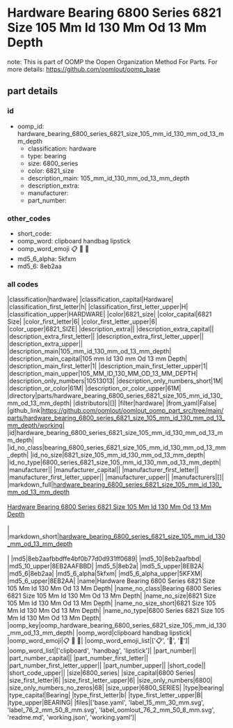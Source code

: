# Hardware Bearing 6800 Series 6821 Size 105 Mm Id 130 Mm Od 13 Mm Depth  

note: This is part of OOMP the Oopen Organization Method For Parts. For more details: https://github.com/oomlout/oomp_base

##  part details





### id
* oomp_id: hardware_bearing_6800_series_6821_size_105_mm_id_130_mm_od_13_mm_depth
  * classification: hardware
  * type: bearing
  * size: 6800_series
  * color: 6821_size
  * description_main: 105_mm_id_130_mm_od_13_mm_depth
  * description_extra: 
  * manufacturer: 
  * part_number: 

### other_codes
* short_code: 
* oomp_word: clipboard handbag lipstick
* oomp_word_emoji :clipboard: :handbag: :lipstick:
* md5_6_alpha: 5kfxm
* md5_6: 8eb2aa

### all codes 
|classification|hardware|
|classification_capital|Hardware|
|classification_first_letter|h|
|classification_first_letter_upper|H|
|classification_upper|HARDWARE|
|color|6821_size|
|color_capital|6821 Size|
|color_first_letter|6|
|color_first_letter_upper|6|
|color_upper|6821_SIZE|
|description_extra||
|description_extra_capital||
|description_extra_first_letter||
|description_extra_first_letter_upper||
|description_extra_upper||
|description_main|105_mm_id_130_mm_od_13_mm_depth|
|description_main_capital|105 mm Id 130 mm Od 13 mm Depth|
|description_main_first_letter|1|
|description_main_first_letter_upper|1|
|description_main_upper|105_MM_ID_130_MM_OD_13_MM_DEPTH|
|description_only_numbers|10513013|
|description_only_numbers_short|1M|
|description_or_color|61M|
|description_or_color_upper|61M|
|directory|parts/hardware_bearing_6800_series_6821_size_105_mm_id_130_mm_od_13_mm_depth|
|distributors|[]|
|filter|hardware|
|from_yaml|False|
|github_link|https://github.com/oomlout/oomlout_oomp_part_src/tree/main/parts/hardware_bearing_6800_series_6821_size_105_mm_id_130_mm_od_13_mm_depth/working|
|id|hardware_bearing_6800_series_6821_size_105_mm_id_130_mm_od_13_mm_depth|
|id_no_class|bearing_6800_series_6821_size_105_mm_id_130_mm_od_13_mm_depth|
|id_no_size|6821_size_105_mm_id_130_mm_od_13_mm_depth|
|id_no_type|6800_series_6821_size_105_mm_id_130_mm_od_13_mm_depth|
|manufacturer||
|manufacturer_capital||
|manufacturer_first_letter||
|manufacturer_first_letter_upper||
|manufacturer_upper||
|manufacturers|[]|
|markdown_full|[hardware_bearing_6800_series_6821_size_105_mm_id_130_mm_od_13_mm_depth](https://github.com/oomlout/oomlout_oomp_part_src/tree/main/parts/hardware_bearing_6800_series_6821_size_105_mm_id_130_mm_od_13_mm_depth/working)<br>[](https://github.com/oomlout/oomlout_oomp_part_src/tree/main/parts/hardware_bearing_6800_series_6821_size_105_mm_id_130_mm_od_13_mm_depth/working)<br>[Hardware Bearing 6800 Series 6821 Size 105 Mm Id 130 Mm Od 13 Mm Depth](https://github.com/oomlout/oomlout_oomp_part_src/tree/main/parts/hardware_bearing_6800_series_6821_size_105_mm_id_130_mm_od_13_mm_depth/working)<br><br>|
|markdown_short|[hardware_bearing_6800_series_6821_size_105_mm_id_130_mm_od_13_mm_depth](https://github.com/oomlout/oomlout_oomp_part_src/tree/main/parts/hardware_bearing_6800_series_6821_size_105_mm_id_130_mm_od_13_mm_depth/working)<br><br>|
|md5|8eb2aafbbdffe4bf0b77d0d931ff0689|
|md5_10|8eb2aafbbd|
|md5_10_upper|8EB2AAFBBD|
|md5_5|8eb2a|
|md5_5_upper|8EB2A|
|md5_6|8eb2aa|
|md5_6_alpha|5kfxm|
|md5_6_alpha_upper|5KFXM|
|md5_6_upper|8EB2AA|
|name|Hardware Bearing 6800 Series 6821 Size 105 Mm Id 130 Mm Od 13 Mm Depth|
|name_no_class|Bearing 6800 Series 6821 Size 105 Mm Id 130 Mm Od 13 Mm Depth|
|name_no_size|6821 Size 105 Mm Id 130 Mm Od 13 Mm Depth|
|name_no_size_short|6821 Size 105 Mm Id 130 Mm Od 13 Mm Depth|
|name_no_type|6800 Series 6821 Size 105 Mm Id 130 Mm Od 13 Mm Depth|
|oomp_key|oomp_hardware_bearing_6800_series_6821_size_105_mm_id_130_mm_od_13_mm_depth|
|oomp_word|clipboard handbag lipstick|
|oomp_word_emoji|:clipboard: :handbag: :lipstick:|
|oomp_word_emoji_list|[':clipboard:', ':handbag:', ':lipstick:']|
|oomp_word_list|['clipboard', 'handbag', 'lipstick']|
|part_number||
|part_number_capital||
|part_number_first_letter||
|part_number_first_letter_upper||
|part_number_upper||
|short_code||
|short_code_upper||
|size|6800_series|
|size_capital|6800 Series|
|size_first_letter|6|
|size_first_letter_upper|6|
|size_only_numbers|6800|
|size_only_numbers_no_zeros|68|
|size_upper|6800_SERIES|
|type|bearing|
|type_capital|Bearing|
|type_first_letter|b|
|type_first_letter_upper|B|
|type_upper|BEARING|
|files|['base.yaml', 'label_15_mm_30_mm.svg', 'label_76_2_mm_50_8_mm.svg', 'label_oomlout_76_2_mm_50_8_mm.svg', 'readme.md', 'working.json', 'working.yaml']|
